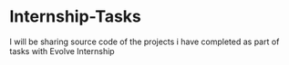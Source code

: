 # Internship-Tasks
I will be sharing source code of the projects i have completed as part of tasks with Evolve Internship
